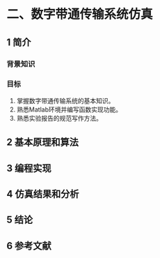 # 二、数字带通传输系统仿真

## 1 简介

### 背景知识

### 目标

1. 掌握数字带通传输系统的基本知识。
2. 熟悉Matlab环境并编写函数实现功能。
3. 熟悉实验报告的规范写作方法。

## 2 基本原理和算法

## 3 编程实现

## 4 仿真结果和分析

## 5 结论

## 6 参考文献